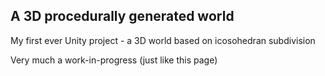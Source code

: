 ## A 3D procedurally generated world

My first ever Unity project - a 3D world based on icosohedran subdivision

Very much a work-in-progress (just like this page)
